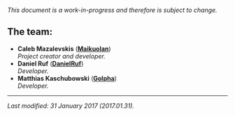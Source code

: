 <!--
    PEOPLE.md: A document describing the people behind phpMussel.

    This document is a work-in-progress and is therefore subject to change.

    THE TEAM:

    Caleb Mazalevskis.
        Primary role: Project creator and developer.
        GitHub: https://github.com/Maikuolan

    Daniel Ruf.
        Primary role: Developer.
        GitHub: https://github.com/DanielRuf
        Website: https://daniel-ruf.de/

    Matthias Kaschubowski.
        Primary role: Developer.
        GitHub: https://github.com/nhlm
        Website: https://nhlm.eu/




    BELOW THIS LINE IS THE MARKDOWN VERSION OF THIS DOCUMENT. -->

*This document is a work-in-progress and therefore is subject to change.*

## **The team:**

- **Caleb Mazalevskis** ([**Maikuolan**](https://github.com/Maikuolan))
<br />*Project creator and developer.*
- **Daniel Ruf** ([**DanielRuf**](https://github.com/DanielRuf))
<br />*Developer.*
- **Matthias Kaschubowski** ([**Golpha**](https://github.com/nhlm))
<br />*Developer.*

---

*Last modified: 31 January 2017 (2017.01.31).*
